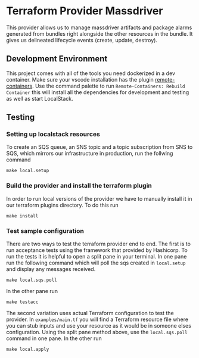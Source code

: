 # Terraform Provider Massdriver

This provider allows us to manage massdriver artifacts and package alarms generated from bundles right alongside the other resources in the bundle. It gives us delineated lifecycle events (create, update, destroy).

## Development Environment

This project comes with all of the tools you need dockerized in a dev container. Make sure your vscode installation has the plugin [remote-containers](https://marketplace.visualstudio.com/items?itemName=ms-vscode-remote.remote-containers).
Use the command palette to run `Remote-Containers: Rebuild Container` this will install all the dependencies for development and testing as well as start LocalStack.

## Testing

### Setting up localstack resources

To create an SQS queue, an SNS topic and a topic subscription from SNS to SQS, which mirrors our infrastructure in production, run the follwing command

```shell
make local.setup
```

### Build the provider and install the terraform plugin

In order to run local versions of the provider we have to manually install it in our terraform plugins directory. To do this run

```shell
make install
```

### Test sample configuration

There are two ways to test the terraform provider end to end. The first is to run acceptance tests using the framework
that provided by Hashicorp. To run the tests it is helpful to open a split pane in your terminal. In one pane run the following command which will poll the sqs created in `local.setup` and display any messages received.

```shell
make local.sqs.poll
```

In the other pane run

```shell
make testacc
```

The second variation uses actual Terraform configuration to test the provider. In `examples/main.tf` you will find a Terraform resource file where you can stub inputs and use your resource as it would be in someone elses configuration. Using the split pane method above, use the `local.sqs.poll` command in one pane. In the other run

```shell
make local.apply
```
